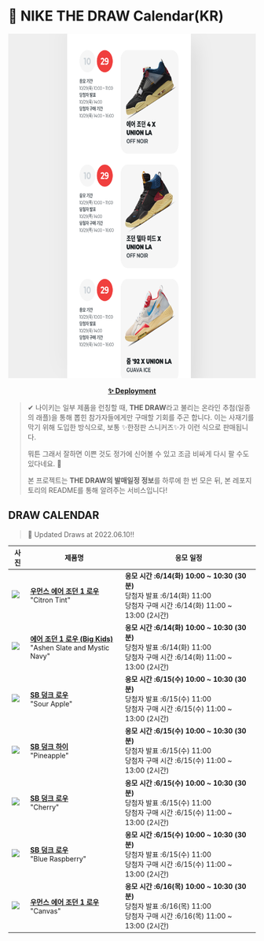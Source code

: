 # 👟 NIKE THE DRAW Calendar(KR)

<div align="center">
  <a href="https://junhoyeo.github.io/NIKE-THE-DRAW-Calendar/">
    <img src="./docs/images/preview.png" alt="Preview image of deployed application" height="700px" width="700px" />
  </a>
</div>

<p align="center">
  <a href="https://junhoyeo.github.io/NIKE-THE-DRAW-Calendar/">
    <strong>✨ Deployment</strong>
  </a>
</p>

> ✔ 나이키는 일부 제품을 런칭할 때, **THE DRAW**라고 불리는 온라인 추첨(일종의 래플)을 통해 뽑힌 참가자들에게만 구매할 기회를 주곤 합니다. 이는 사재기를 막기 위해 도입한 방식으로, 보통 ✨한정판 스니커즈✨가 이런 식으로 판매됩니다.
>
> 뭐튼 그래서 잘하면 이쁜 것도 정가에 신어볼 수 있고 조금 비싸게 다시 팔 수도 있다네요. 🤭
>
> 본 프로젝트는 **THE DRAW의 발매일정 정보**를 하루에 한 번 모은 뒤, 본 레포지토리의 README를 통해 알려주는 서비스입니다!

## DRAW CALENDAR

<!-- DRAW CALENDAR: START -->

> 👟 Updated Draws at 2022.06.10‼️

| 사진 | 제품명 | 응모 일정 |
| --- | ---- | ------- |
| <img src="https://static-breeze.nike.co.kr/kr/ko_kr/cmsstatic/product/DC0774-007/0e376b4e-b5d4-4e03-b03f-614286981ebf_primary.jpg?snkrBrowse" width="256" /> | <a href="https://www.nike.com/kr/launch/t/women/fw/basketball/DC0774-007/9hK06E/wmns-air-jordan-1-low"><strong>우먼스 에어 조던 1 로우</strong><br /></a> "Citron Tint" | <strong>응모 시간 :6/14(화) 10:00 ~ 10:30 (30분)</strong><br />당첨자 발표 :6/14(화) 11:00<br />당첨자 구매 시간 :6/14(화) 11:00 ~ 13:00 (2시간) |
| <img src="https://static-breeze.nike.co.kr/kr/ko_kr/cmsstatic/product/553560-414/3d55680b-a363-4bec-b9b2-ae98bff96e9a_primary.jpg?snkrBrowse" width="256" /> | <a href="https://www.nike.com/kr/launch/t/junior/fw/basketball/553560-414/uyT35O/air-jordan-1-low-gs"><strong>에어 조던 1 로우 (Big Kids)</strong><br /></a> "Ashen Slate and Mystic Navy" | <strong>응모 시간 :6/14(화) 10:00 ~ 10:30 (30분)</strong><br />당첨자 발표 :6/14(화) 11:00<br />당첨자 구매 시간 :6/14(화) 11:00 ~ 13:00 (2시간) |
| <img src="https://static-breeze.nike.co.kr/kr/ko_kr/cmsstatic/product/DM0807-300/d95cec03-c1d4-4c63-8a2e-2d59081492ef_primary.jpg?snkrBrowse" width="256" /> | <a href="https://www.nike.com/kr/launch/t/adult-unisex/fw/action-outdoor/DM0807-300/iwO6D3/nike-sb-dunk-low-pro"><strong>SB 덩크 로우</strong><br /></a> "Sour Apple" | <strong>응모 시간 :6/15(수) 10:00 ~ 10:30 (30분)</strong><br />당첨자 발표 :6/15(수) 11:00<br />당첨자 구매 시간 :6/15(수) 11:00 ~ 13:00 (2시간) |
| <img src="https://static-breeze.nike.co.kr/kr/ko_kr/cmsstatic/product/DM0808-700/2667a208-e81f-45f7-9282-4a88a5c72d43_primary.jpg?snkrBrowse" width="256" /> | <a href="https://www.nike.com/kr/launch/t/adult-unisex/fw/action-outdoor/DM0808-700/apM74qFT77/nike-sb-dunk-high-pro"><strong>SB 덩크 하이</strong><br /></a> "Pineapple" | <strong>응모 시간 :6/15(수) 10:00 ~ 10:30 (30분)</strong><br />당첨자 발표 :6/15(수) 11:00<br />당첨자 구매 시간 :6/15(수) 11:00 ~ 13:00 (2시간) |
| <img src="https://static-breeze.nike.co.kr/kr/ko_kr/cmsstatic/product/DM0807-600/9cdcf8bb-f22c-4095-8adf-d5f7fe050338_primary.jpg?snkrBrowse" width="256" /> | <a href="https://www.nike.com/kr/launch/t/adult-unisex/fw/action-outdoor/DM0807-600/2uM7p8XR/nike-sb-dunk-low-pro"><strong>SB 덩크 로우</strong><br /></a> "Cherry" | <strong>응모 시간 :6/15(수) 10:00 ~ 10:30 (30분)</strong><br />당첨자 발표 :6/15(수) 11:00<br />당첨자 구매 시간 :6/15(수) 11:00 ~ 13:00 (2시간) |
| <img src="https://static-breeze.nike.co.kr/kr/ko_kr/cmsstatic/product/DM0807-400/39a119ab-81e8-4f2a-b014-52a3fa1defc5_primary.jpg?snkrBrowse" width="256" /> | <a href="https://www.nike.com/kr/launch/t/adult-unisex/fw/action-outdoor/DM0807-400/6nX520lf1a3/nike-sb-dunk-low-pro"><strong>SB 덩크 로우</strong><br /></a> "Blue Raspberry" | <strong>응모 시간 :6/15(수) 10:00 ~ 10:30 (30분)</strong><br />당첨자 발표 :6/15(수) 11:00<br />당첨자 구매 시간 :6/15(수) 11:00 ~ 13:00 (2시간) |
| <img src="https://static-breeze.nike.co.kr/kr/ko_kr/cmsstatic/product/DQ4151-500/0c2de8e3-9370-4d35-a8b8-e38222d7795b_primary.jpg?snkrBrowse" width="256" /> | <a href="https://www.nike.com/kr/launch/t/women/fw/basketball/DQ4151-500/8iS8VXa/wmns-air-jordan-1-low-se"><strong>우먼스 에어 조던 1 로우</strong><br /></a> "Canvas" | <strong>응모 시간 :6/16(목) 10:00 ~ 10:30 (30분)</strong><br />당첨자 발표 :6/16(목) 11:00<br />당첨자 구매 시간 :6/16(목) 11:00 ~ 13:00 (2시간) |

<!-- DRAW CALENDAR: END -->
